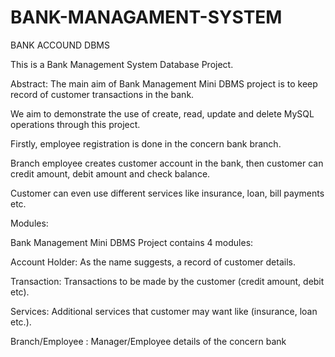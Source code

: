 # BANK-MANAGAMENT-SYSTEM
BANK ACCOUND DBMS

This is a Bank Management System Database Project.

Abstract: The main aim of Bank Management Mini DBMS project is to keep record of customer transactions in the bank.

We aim to demonstrate the use of create, read, update and delete MySQL operations through this project.

Firstly, employee registration is done in the concern bank branch.

Branch employee creates customer account in the bank, then customer can credit amount, debit amount and check balance.

Customer can even use different services like insurance, loan, bill payments etc.

Modules:

Bank Management Mini DBMS Project contains 4 modules:

Account Holder: As the name suggests, a record of customer details.

Transaction: Transactions to be made by the customer (credit amount, debit etc).

Services: Additional services that customer may want like (insurance, loan etc.).

Branch/Employee : Manager/Employee details of the concern bank
